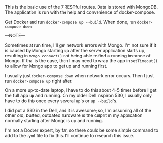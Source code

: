 This is the basic use of the 7 RESTful routes. Data is stored with MongoDB. 
The application is run with the help and convenience of docker-compose.

Get Docker and run `docker-compose up --build`. 
When done, run `docker-compose down`

--NOTE--

Sometimes at run time, I'll get network errors with Mongo.
I'm not sure if it is caused by Mongo starting up after the server application starts up, 
resulting in `mongo.connect()` not being able to find a running instance of Mongo.
If that is the case, then I may need to wrap the app in `setTimeout()` to allow for Mongo app to
get up and running first.

I usually just `docker-compose down` when network error occurs.
Then I just run `docker-compose up` right after.

On a more up-to-date laptop, I have to do this about 4-5 times before I get the full app up and running.
On my older Dell Inspiron 530, I usually only have to do this once every several `up`'s or 
`up --build`'s. 

I did put a SSD in the Dell, and it is awesome; so, I'm assuming all of the other old, busted, outdated 
hardware is the culprit in my application normally starting after Mongo is up and running.

I'm not a Docker expert, by far, so there could be some simple command to add to the .yml file to fix this.
I'll continue to research this issue.
